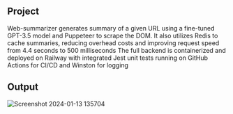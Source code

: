 ## Project
Web-summarizer generates summary of a given URL using a fine-tuned GPT-3.5 model and Puppeteer to
scrape the DOM. It also utilizes Redis to cache summaries, reducing overhead costs and improving
request speed from 4.4 seconds to 500 milliseconds The full backend is containerized and deployed on Railway with integrated Jest unit tests running on GitHub Actions for CI/CD and Winston for logging

## Output
![Screenshot 2024-01-13 135704](https://github.com/iAdtya/Web-summarizer-client/assets/93979441/f88c66ba-977d-4518-bfef-2ffd0a0437e1)
